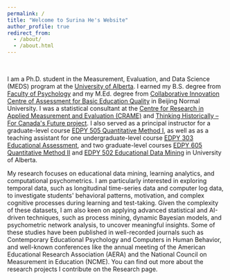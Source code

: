 ```yaml
---
permalink: /
title: "Welcome to Surina He's Website"
author_profile: true
redirect_from: 
  - /about/
  - /about.html
---
```

&nbsp;

I am a Ph.D. student in the Measurement, Evaluation, and Data Science (MEDS) program at the [University of Alberta](https://www.ualberta.ca/en/educational-psychology/graduate-programs/measurement-evaluation-and-data-sciences/index.html). I earned my B.S. degree from [Faculty of Psychology](https://english.bnu.edu.cn/schoolsdepartments/byx/113270.htm) and my M.Ed. degree from [Collaborative Innovation Centre of Assessment for Basic Education Quality](https://english.bnu.edu.cn/schoolsdepartments/yjs/113323.htm) in Beijing Normal University. I was a statistical consultant at the [Centre for Research in Applied Measurement and Evaluation (CRAME)](https://sites.google.com/ualberta.ca/crame/crame-consultants?authuser=0) and [Thinking Historically – For Canada's Future project](https://thinking-historically.ca/consultants/). I also served as a principal instructor for a graduate-level course [EDPY 505 Quantitative Method I](https://apps.ualberta.ca/catalogue/course/edpy/505), as well as as a teaching assistant for one undergraduate-level course [EDPY 303 Educational Assessment](https://apps.ualberta.ca/catalogue/course/edpy/303), and two graduate-level courses [EDPY 605 Quantitative Method II](https://apps.ualberta.ca/catalogue/course/edpy/605) and [EDPY 502 Educational Data Mining](https://apps.ualberta.ca/catalogue/course/edpy/502) in University of Alberta.

My research focuses on educational data mining, learning analytics, and computational psychometrics. I am particularly interested in exploring temporal data, such as longitudinal time-series data and computer log data, to investigate students' behavioral patterns, motivation, and complex cognitive processes during learning and test-taking. Given the complexity of these datasets, I am also keen on applying advanced statistical and AI-driven techniques, such as process mining, dynamic Bayesian models, and psychometric network analysis, to uncover meaningful insights. Some of these studies have been published in well-recorded journals such as Contemporary Educational Psychology and Computers in Human Behavior, and well-known conferences like the annual meeting of the American Educational Research Association (AERA) and the National Council on Measurement in Education (NCME). You can find out more about the research projects I contribute on the Research page.
